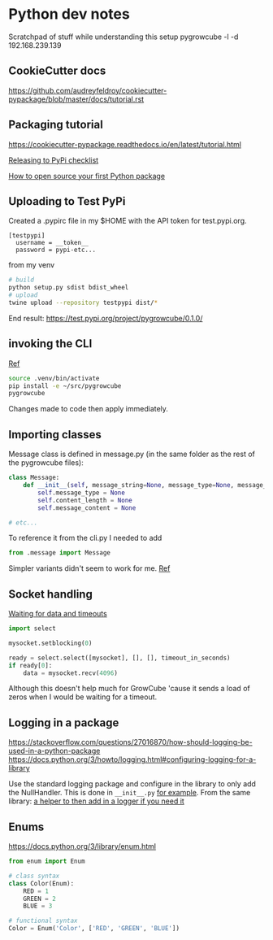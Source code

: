 # Python dev notes

Scratchpad of stuff while understanding this setup
pygrowcube -l -d 192.168.239.139 

## CookieCutter docs
https://github.com/audreyfeldroy/cookiecutter-pypackage/blob/master/docs/tutorial.rst

## Packaging tutorial
https://cookiecutter-pypackage.readthedocs.io/en/latest/tutorial.html

[Releasing to PyPi checklist](https://github.com/audreyfeldroy/cookiecutter-pypackage/blob/master/docs/pypi_release_checklist.rst)

[How to open source your first Python package](https://towardsdatascience.com/how-to-open-source-your-first-python-package-e717444e1da0)

## Uploading to Test PyPi
Created a .pypirc file in my $HOME with the API token for test.pypi.org.
```
[testpypi]
  username = __token__
  password = pypi-etc...
```

from my venv
```bash
# build
python setup.py sdist bdist_wheel
# upload
twine upload --repository testpypi dist/*
```

End result: https://test.pypi.org/project/pygrowcube/0.1.0/


## invoking the CLI
[Ref](https://github.com/audreyfeldroy/cookiecutter-pypackage/blob/master/docs/console_script_setup.rst)
```bash
source .venv/bin/activate
pip install -e ~/src/pygrowcube
pygrowcube
```
Changes made to code then apply immediately.

## Importing classes
Message class is defined in message.py (in the same folder as the rest of the pygrowcube files):
```python
class Message:
    def __init__(self, message_string=None, message_type=None, message_content=None):
        self.message_type = None
        self.content_length = None
        self.message_content = None

# etc...
```
To reference it from the cli.py I needed to add
```python
from .message import Message
```
Simpler variants didn't seem to work for me. [Ref](https://stackoverflow.com/questions/4142151/how-to-import-the-class-within-the-same-directory-or-sub-directory)

## Socket handling
[Waiting for data and timeouts](https://stackoverflow.com/a/2721734)

```python
import select

mysocket.setblocking(0)

ready = select.select([mysocket], [], [], timeout_in_seconds)
if ready[0]:
    data = mysocket.recv(4096)
```

Although this doesn't help much for GrowCube 'cause it sends a load of zeros when I would be waiting for a timeout.

## Logging in a package
https://stackoverflow.com/questions/27016870/how-should-logging-be-used-in-a-python-package
https://docs.python.org/3/howto/logging.html#configuring-logging-for-a-library

Use the standard logging package and configure in the library to only add the NullHandler.
This is done in `__init__.py` [for example](https://github.com/urllib3/urllib3/blob/c5bc7163022c0ac2e765cdb7309937a53e32d368/src/urllib3/__init__.py#L45). From the same library: [a helper to then add in a logger if you need it](https://github.com/urllib3/urllib3/blob/c5bc7163022c0ac2e765cdb7309937a53e32d368/src/urllib3/__init__.py#L48-L63)


## Enums
https://docs.python.org/3/library/enum.html

```python
from enum import Enum

# class syntax
class Color(Enum):
    RED = 1
    GREEN = 2
    BLUE = 3

# functional syntax
Color = Enum('Color', ['RED', 'GREEN', 'BLUE'])
```